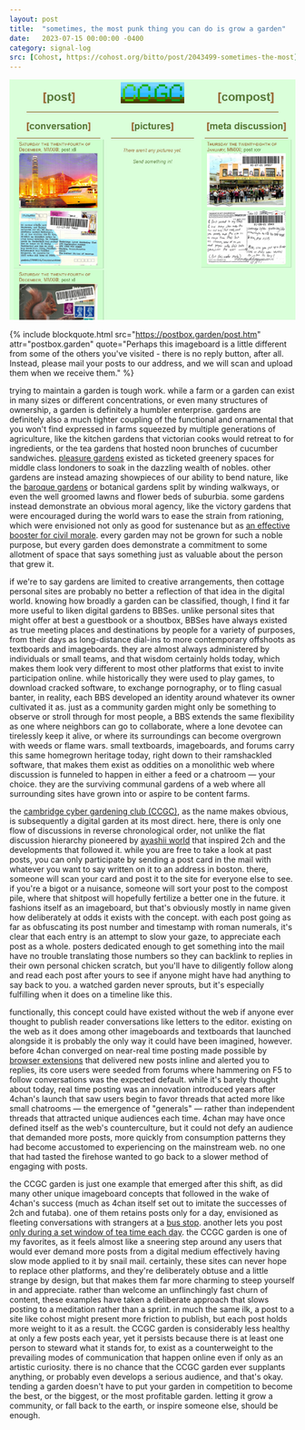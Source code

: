 ```yaml
---
layout: post
title:  "sometimes, the most punk thing you can do is grow a garden"
date:   2023-07-15 00:00:00 -0400
category: signal-log
src: [Cohost, https://cohost.org/bitto/post/2043499-sometimes-the-most]
---
```


<img src="/assets/img/posts/garden.png" />

{% include blockquote.html src="https://postbox.garden/post.htm" attr="postbox.garden" quote="Perhaps this imageboard is a little different from some of the others you've visited - there is no reply button, after all. Instead, please mail your posts to our address, and we will scan and upload them when we receive them." %}

trying to maintain a garden is tough work. while a farm or a garden can exist in many sizes or different concentrations, or even many structures of ownership, a garden is definitely a humbler enterprise. gardens are definitely also a much tighter coupling of the functional and ornamental that you won't find expressed in farms squeezed by multiple generations of agriculture, like the kitchen gardens that victorian cooks would retreat to for ingredients, or the tea gardens that hosted noon brunches of cucumber sandwiches. [pleasure gardens](https://www.fortnumandmason.com/stories/history-of-the-pleasure-gardens) existed as ticketed greenery spaces for middle class londoners to soak in the dazzling wealth of nobles. other gardens are instead amazing showpieces of our ability to bend nature, like the [baroque gardens](https://en.wikipedia.org/wiki/Baroque_garden) or botanical gardens split by winding walkways, or even the well groomed lawns and flower beds of suburbia. some gardens instead demonstrate an obvious moral agency, like the victory gardens that were encouraged during the world wars to ease the strain from rationing, which were envisioned not only as good for sustenance but as [an effective booster for civil morale](https://www.nal.usda.gov/exhibits/ipd/small/exhibits/show/victory-gardens/victory-goals). every garden may not be grown for such a noble purpose, but every garden does demonstrate a commitment to some allotment of space that says something just as valuable about the person that grew it.

if we're to say gardens are limited to creative arrangements, then cottage personal sites are probably no better a reflection of that idea in the digital world. knowing how broadly a garden can be classified, though, I find it far more useful to liken digital gardens to BBSes. unlike personal sites that might offer at best a guestbook or a shoutbox, BBSes have always existed as true meeting places and destinations by people for a variety of purposes, from their days as long-distance dial-ins to more contemporary offshoots as textboards and imageboards. they are almost always administered by individuals or small teams, and that wisdom certainly holds today, which makes them look very different to most other platforms that exist to invite participation online. while historically they were used to play games, to download cracked software, to exchange pornography, or to fling casual banter, in reality, each BBS developed an identity around whatever its owner cultivated it as. just as a community garden might only be something to observe or stroll through for most people, a BBS extends the same flexibility as one where neighbors can go to collaborate, where a lone devotee can tirelessly keep it alive, or where its surroundings can become overgrown with weeds or flame wars. small textboards, imageboards, and forums carry this same homegrown heritage today, right down to their ramshackled software, that makes them exist as oddities on a monolithic web where discussion is funneled to happen in either a feed or a chatroom — your choice. they are the surviving communal gardens of a web where all surrounding sites have grown into or aspire to be content farms.

the [cambridge cyber gardening club (CCGC)](https://postbox.garden/), as the name makes obvious, is subsequently a digital garden at its most direct. here, there is only one flow of discussions in reverse chronological order, not unlike the flat discussion hierarchy pioneered by [ayashii world](https://commons.wikimedia.org/wiki/File:Ayashii_World_style_BBS.svg) that inspired 2ch and the developments that followed it. while you are free to take a look at past posts, you can only participate by sending a post card in the mail with whatever you want to say written on it to an address in boston. there, someone will scan your card and post it to the site for everyone else to see. if you're a bigot or a nuisance, someone will sort your post to the compost pile, where that shitpost will hopefully fertilize a better one in the future. it fashions itself as an imageboard, but that's obviously mostly in name given how deliberately at odds it exists with the concept. with each post going as far as obfuscating its post number and timestamp with roman numerals, it's clear that each entry is an attempt to slow your gaze, to appreciate each post as a whole. posters dedicated enough to get something into the mail have no trouble translating those numbers so they can backlink to replies in their own personal chicken scratch, but you'll have to diligently follow along and read each post after yours to see if anyone might have had anything to say back to you. a watched garden never sprouts, but it's especially fulfilling when it does on a timeline like this.

functionally, this concept could have existed without the web if anyone ever thought to publish reader conversations like letters to the editor. existing on the web as it does among other imageboards and textboards that launched alongside it is probably the only way it could have been imagined, however. before 4chan converged on near-real time posting made possible by [browser extensions](https://www.4chan-x.net/) that delivered new posts inline and alerted you to replies, its core users were seeded from forums where hammering on F5 to follow conversations was the expected default. while it's barely thought about today, real time posting was an innovation introduced years after 4chan's launch that saw users begin to favor threads that acted more like small chatrooms — the emergence of "generals" — rather than independent threads that attracted unique audiences each time. 4chan may have once defined itself as the web's counterculture, but it could not defy an audience that demanded more posts, more quickly from consumption patterns they had become accustomed to experiencing on the mainstream web. no one that had tasted the firehose wanted to go back to a slower method of engaging with posts.

the CCGC garden is just one example that emerged after this shift, as did many other unique imageboard concepts that followed in the wake of 4chan's success (much as 4chan itself set out to imitate the successes of 2ch and futaba). one of them retains posts only for a day, envisioned as fleeting conversations with strangers at a [bus stop](https://bus-stop.net/). another lets you post [only during a set window of tea time each day](https://chakai.org/). the CCGC garden is one of my favorites, as it feels almost like a sneering step around any users that would ever demand more posts from a digital medium effectively having slow mode applied to it by snail mail. certainly, these sites can never hope to replace other platforms, and they're deliberately obtuse and a little strange by design, but that makes them far more charming to steep yourself in and appreciate. rather than welcome an unflinchingly fast churn of content, these examples have taken a deliberate approach that slows posting to a meditation rather than a sprint. in much the same ilk, a post to a site like cohost might present more friction to publish, but each post holds more weight to it as a result. the CCGC garden is considerably less healthy at only a few posts each year, yet it persists because there is at least one person to steward what it stands for, to exist as a counterweight to the prevailing modes of communication that happen online even if only as an artistic curiosity. there is no chance that the CCGC garden ever supplants anything, or probably even develops a serious audience, and that's okay. tending a garden doesn't have to put your garden in competition to become the best, or the biggest, or the most profitable garden. letting it grow a community, or fall back to the earth, or inspire someone else, should be enough.